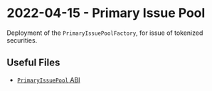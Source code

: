 # 2022-04-15 - Primary Issue Pool

Deployment of the `PrimaryIssuePoolFactory`, for issue of tokenized securities.

## Useful Files

- [`PrimaryIssuePool` ABI](./abi/PrimaryIssuePool.json)
